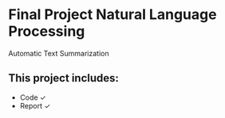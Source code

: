 # Final Project Natural Language Processing

Automatic Text Summarization

## This project includes:

- Code ✓
- Report ✓
